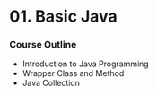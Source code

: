 # 01. Basic Java

### Course Outline

<ul>
  <li>Introduction to Java Programming</li>
  <li>Wrapper Class and Method</li>
  <li>Java Collection</li>
</ul>
